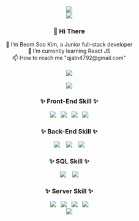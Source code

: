 <div align=center>
<!-- ![header](https://capsule-render.vercel.app/api?type=waving&color=auto&height=300&section=header&text=BeomSooKim&fontSize=100)-->
<img src="https://capsule-render.vercel.app/api?type=waving&color=auto&height=300&section=header&text=BeomSooKim&fontSize=100"/>
<br><img align=top src="https://hits.seeyoufarm.com/api/count/incr/badge.svg?url=https://github.com/qjatn4793"/><br>
<div>  
  <h3> 👋 Hi There </h3>
    🌱 I’m Beom Soo Kim, a Junior full-stack developer<br>
    👀 I’m currently learning React JS <br>
    📫 How to reach me "qjatn4792@gmail.com" <br>
</div><br>
  
<div>
<img align=top src="https://github-readme-stats.vercel.app/api/top-langs/?username=qjatn4793&layout=compact&theme=dracula"/>
</div><br>
<div>  
<img src="https://github-readme-stats.vercel.app/api?username=qjatn4793&show_icons=true&theme=radical"/>
</div>

<!-- - 💞️ I’m looking to collaborate on ... -->
<!-- - 📫 How to reach me ... qjatn4792@gmail.com -->



<!-- # [![Anurag's GitHub stats](https://github-readme-stats.vercel.app/api?username=qjatn4793&show_icons=true&theme=radical)](https://github.com/qjatn4793) -->
<!-- # [![Top Langs](https://github-readme-stats.vercel.app/api/top-langs/?username=qjatn4793&layout=compact&theme=dracula)](https://github.com/qjatn4793) -->
<!-- ![Hits](https://hits.seeyoufarm.com/api/count/incr/badge.svg?url=https://github.com/qjatn4793) -->
<!---
qjatn4793/qjatn4793 is a ✨ special ✨ repository because its `README.md` (this file) appears on your GitHub profile.
You can click the Preview link to take a look at your changes.
--->

<div align=center>
<h3>✨ Front-End Skill ✨</h3>  
<img src="https://img.shields.io/badge/Html5-E34F26?style=flat-square&logo=Html5&logoColor=white"/>&nbsp;&nbsp;
<img src="https://img.shields.io/badge/css3-1572B6?style=flat-square&logo=css3&logoColor=white"/>&nbsp;&nbsp;
<img src="https://img.shields.io/badge/Javascript-F7DF1E?style=flat-square&logo=Javascript&logoColor=white"/>&nbsp;&nbsp;
<img src="https://img.shields.io/badge/React-61DAFB?style=flat-square&logo=React&logoColor=white"/>
</div>
<div align=center>
<h3>✨ Back-End Skill ✨</h3>  
<img src="https://img.shields.io/badge/JAVA-FF7800?style=flat-square&logo=JAVA&logoColor=white"/>&nbsp;&nbsp;&nbsp;
<img src="https://img.shields.io/badge/Spring-6DB33F?style=flat-square&logo=Spring&logoColor=white"/>&nbsp;&nbsp;&nbsp;
<img src="https://img.shields.io/badge/SpringBoot-6DB33F?style=flat-square&logo=SpringBoot&logoColor=white"/>
</div>
<div align=center>
<h3>✨ SQL Skill ✨</h3>  
<img src="https://img.shields.io/badge/Mysql-4479A1?style=flat-square&logo=Mysql&logoColor=white"/>&nbsp;&nbsp;&nbsp;
<img src="https://img.shields.io/badge/Microsoft SQL Server-CC2927?style=flat-square&logo=Microsoft SQL Server"/>
</div>
<div align=center>
<h3>✨ Server Skill ✨</h3>  
<img src="https://img.shields.io/badge/Linux-FCC624?style=flat-square&logo=Linux&logoColor=white"/>&nbsp;&nbsp;
<img src="https://img.shields.io/badge/CentOS-262577?style=flat-square&logo=Microsoft SQL Server"/>&nbsp;&nbsp;
<img src="https://img.shields.io/badge/Apache-D22128?style=flat-square&logo=Apache&logoColor=white"/>&nbsp;&nbsp;
<img src="https://img.shields.io/badge/Apache Tomcat-F8DC75?style=flat-square&logo=Tomcat&logoColor=white"/>  
</div>

<!-- ![Footer](https://capsule-render.vercel.app/api?type=waving&color=auto&height=200&section=footer) -->
<img src="https://capsule-render.vercel.app/api?type=waving&color=auto&height=200&section=footer"/>
</div>
